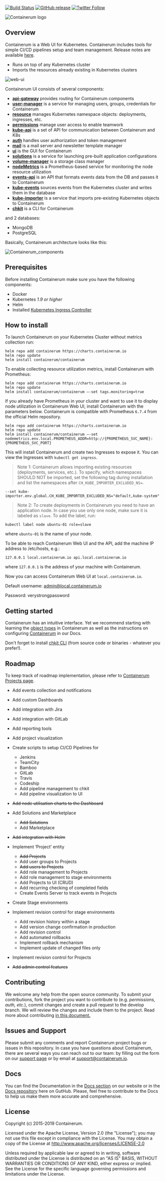 [![Build Status](https://travis-ci.org/containerum/containerum.svg?branch=master)](https://travis-ci.org/containerum/containerum) [![GitHub release](https://img.shields.io/github/release/containerum/containerum.svg)](https://github.com/containerum/containerum/releases) [![Twitter Follow](https://img.shields.io/twitter/follow/containerumcom.svg?style=social&label=Follow)](https://twitter.com/Containerumcom)


![Containerum logo](logo.svg)

## Overview

Containerum is a Web UI for Kubernetes. Containerum includes tools for simple CI/CD pipelines setup and team management. Release notes are available [here](https://docs.containerum.com/release-notes/platform/).

- Runs on top of any Kubernetes cluster
- Imports the resources already existing in Kubernetes clusters

![web-ui](/web-ui.png)

Containerum UI consists of several components:

* [**api-gateway**](https://github.com/containerum/gateway) provides routing for Containerum components
* [**user-manager**](https://github.com/containerum/user-manager) is a service for managing users, groups, credentials for Containerum
* [**resource**](https://github.com/containerum/resource) manages Kubernetes namespace objects: deployments, ingresses, etc.
* [**permissions**](https://github.com/containerum/permissions) manage user access to enable teamwork
* [**kube-api**](https://github.com/containerum/kube-api) is a set of API for communication between Containerum and K8s
* [**auth**](https://github.com/containerum/auth) handles user authorization and token management
* [**mail**](https://github.com/containerum/mail) is a mail server and newsletter template manager
* [**ui**](https://github.com/containerum/ui) is the GUI for Containerum
* [**solutions**](https://github.com/containerum/solutions) is a service for launching pre-built application configurations
* [**volume-manager**](https://github.com/containerum/volume-manager) is a storage class manager
* [**nodeMetrics**](https://github.com/containerum/nodeMetrics) is a Prometheus-based service for monitoring the node resource utilization
* [**events-api**](https://github.com/containerum/events-api) is an API that formats events data from the DB and passes it to Containerum
* [**kube-events**](https://github.com/containerum/kube-events) sources events from the Kubernetes cluster and writes them in the database
* [**kube-importer**](https://github.com/containerum/kube-importer) is a service that imports pre-existing Kubernetes objects to Containerum
* [**chkit**](https://github.com/containerum/chkit) is a CLI for Containerum

and 2 databases:
* MongoDB
* PostgreSQL

Basically, Containerum architecture looks like this:

![Containerum_components](components.svg)


## Prerequisites
Before installing Containerum make sure you have the following components:

* Docker
* Kubernetes *1.9 or higher*
* Helm
* Installed [Kubernetes Ingress Controller](ingress.md)

## How to install
To launch Containerum on your Kubernetes Cluster without metrics collection run:

```
helm repo add containerum https://charts.containerum.io
helm repo update
helm install containerum/containerum
```

To enable collecting resource utilization metrics, install Containerum with Prometheus:

```
helm repo add containerum https://charts.containerum.io
helm repo update
helm install containerum/containerum —-set tags.monitoring=true
```

If you already have Prometheus in your cluster and want to use it to display node utilization in Containerum Web UI, install Containerum with the parameters below. Containerum is compatible with Prometheus `6.7.4` from the official Helm repository.

```
helm repo add containerum https://charts.containerum.io
helm repo update
helm install containerum/containerum —-set nodemetrics.env.local.PROMETHEUS_ADDR=http://{PROMETHEUS_SVC_NAME}:{PROMETHEUS_SVC_PORT}
```

 This will install Containerum and create two Ingresses to expose it. You can view the Ingresses with `kubectl get ingress`.

> Note 1: Containerum allows importing existing resources (deployments, services, etc.). To specify, which namespaces SHOULD NOT be imported, set the following tag during installation and list the namespaces after `CH_KUBE_IMPORTER_EXCLUDED_NS=`.
 ```
--set kube-importer.env.global.CH_KUBE_IMPORTER_EXCLUDED_NS="default,kube-system"
```


> Note 2: To create deployments in Containerum you need to have an application node. In case you use only one node, make sure it is labeled as `slave`.  To add the label, run:  

```
kubectl label node ubuntu-01 role=slave
```
where `ubuntu-01` is the name of your node.  

To be able to reach Containerum Web UI and the API, add the machine IP address to /etc/hosts, e.g.:

```
127.0.0.1 local.containerum.io api.local.containerum.io
```

where ```127.0.0.1``` is the address of your machine with Containerum.

Now you can access Containerum Web UI at ```local.containerum.io```.

Default username: admin@local.containerum.io

Password: verystrongpassword

## Getting started
Containerum has an intuitive interface. Yet we recommend starting with learning the [object types](https://docs.containerum.com/objects/object-types/) in Containerum as well as the instructions on configuring [Containerum](https://docs.containerum.com/configuration/) in our Docs.

Don't forget to install [chkit CLI](https://github.com/containerum/chkit) (from source code or binaries - whatever you prefer!).

## Roadmap
To keep track of roadmap implementation, please refer to [Containerum Projects page](https://github.com/containerum/containerum/projects).


- Add events collection and notifications

- Add custom Dashboards

- Add integration with Jira

- Add integration with GitLab

- Add reporting tools

- Add project visualization

- Create scripts to setup CI/CD Pipelines for
	- Jenkins
	- TeamCity
	- Bamboo
	- GitLab
	- Travis
	- Codeship
	- Add pipeline management to chkit
 	- Add pipeline visualization to UI

- ~~Add node utilisation charts to the Dashboard~~


- Add Solutions and Marketplace
	- ~~Add Solutions~~
	- Add Marketplace

- ~~Add integration with Helm~~

- Implement ‘Project’ entity
	- ~~Add Projects~~
	- Add user groups to Projects
	- ~~Add users to Projects~~
	- Add role management to Projects
	- Add role management to stage environments
	- Add Projects to UI (CRUD)
	- Add recurring checking of completed fields
	- Create Events Server to track events in Projects

- Create Stage environments

- Implement revision control for stage environments
	- Add revision history within a stage
	- Add version change confirmation in production
	- Add revision control
	- Add automated rollbacks
	- Implement rollback mechanism
	- Implement update of changed files only

- Implement revision control for Projects

- ~~Add admin control features~~


## Contributing
We welcome any help from the open source community. To submit your contributions, fork the project you want to contribute to (e.g. *permissions, auth, etc.*), commit changes and create a pull request to the develop branch. We will review the changes and include them to the project. Read more about contributing [in this document.](https://github.com/containerum/containerum/blob/master/CONTRIBUTING.md)

## Issues and Support
Please submit any comments and report Containerum project bugs or issues in this repository.
In case you have questions about Containerum, there are several ways you can reach out to our team: by filling out the form on our [support page](https://containerum.com/support/) or by email at support@containerum.io.

## Docs
You can find the Documentation in the [Docs section](https://docs.containerum.com/) on our website or in the [Docs repository](https://github.com/containerum/containerum-docs) here on GutHub. Please, feel free to contribute to the Docs to help us make them more accurate and comprehensive.

## License
Copyright (c) 2015-2019 Containerum.

Licensed under the Apache License, Version 2.0 (the "License"); you may not use this file except in compliance with the License. You may obtain a copy of the License at http://www.apache.org/licenses/LICENSE-2.0

Unless required by applicable law or agreed to in writing, software distributed under the License is distributed on an "AS IS" BASIS, WITHOUT WARRANTIES OR CONDITIONS OF ANY KIND, either express or implied. See the License for the specific language governing permissions and limitations under the License.
